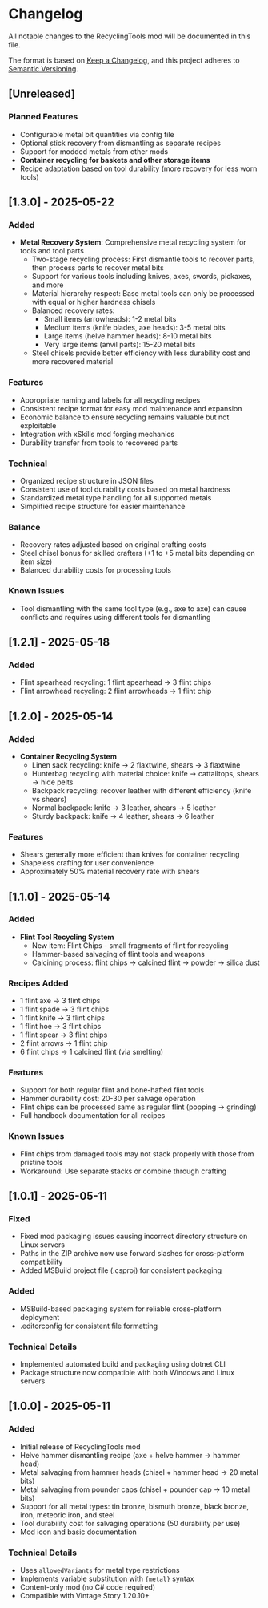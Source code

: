 # Changelog

All notable changes to the RecyclingTools mod will be documented in this file.

The format is based on [Keep a Changelog](https://keepachangelog.com/en/1.0.0/),
and this project adheres to [Semantic Versioning](https://semver.org/spec/v2.0.0.html).

## [Unreleased]

### Planned Features
- Configurable metal bit quantities via config file
- Optional stick recovery from dismantling as separate recipes
- Support for modded metals from other mods
- **Container recycling for baskets and other storage items**
- Recipe adaptation based on tool durability (more recovery for less worn tools)

## [1.3.0] - 2025-05-22

### Added
- **Metal Recovery System**: Comprehensive metal recycling system for tools and tool parts
  - Two-stage recycling process: First dismantle tools to recover parts, then process parts to recover metal bits
  - Support for various tools including knives, axes, swords, pickaxes, and more
  - Material hierarchy respect: Base metal tools can only be processed with equal or higher hardness chisels
  - Balanced recovery rates: 
    - Small items (arrowheads): 1-2 metal bits 
    - Medium items (knife blades, axe heads): 3-5 metal bits
    - Large items (helve hammer heads): 8-10 metal bits
    - Very large items (anvil parts): 15-20 metal bits
  - Steel chisels provide better efficiency with less durability cost and more recovered material

### Features
- Appropriate naming and labels for all recycling recipes
- Consistent recipe format for easy mod maintenance and expansion
- Economic balance to ensure recycling remains valuable but not exploitable
- Integration with xSkills mod forging mechanics 
- Durability transfer from tools to recovered parts

### Technical
- Organized recipe structure in JSON files
- Consistent use of tool durability costs based on metal hardness
- Standardized metal type handling for all supported metals
- Simplified recipe structure for easier maintenance

### Balance
- Recovery rates adjusted based on original crafting costs
- Steel chisel bonus for skilled crafters (+1 to +5 metal bits depending on item size)
- Balanced durability costs for processing tools

### Known Issues
- Tool dismantling with the same tool type (e.g., axe to axe) can cause conflicts and requires using different tools for dismantling

## [1.2.1] - 2025-05-18

### Added
- Flint spearhead recycling: 1 flint spearhead → 3 flint chips
- Flint arrowhead recycling: 2 flint arrowheads → 1 flint chip

## [1.2.0] - 2025-05-14

### Added
- **Container Recycling System**
  - Linen sack recycling: knife → 2 flaxtwine, shears → 3 flaxtwine
  - Hunterbag recycling with material choice: knife → cattailtops, shears → hide pelts
  - Backpack recycling: recover leather with different efficiency (knife vs shears)
  - Normal backpack: knife → 3 leather, shears → 5 leather
  - Sturdy backpack: knife → 4 leather, shears → 6 leather

### Features
- Shears generally more efficient than knives for container recycling
- Shapeless crafting for user convenience
- Approximately 50% material recovery rate with shears

## [1.1.0] - 2025-05-14

### Added
- **Flint Tool Recycling System**
  - New item: Flint Chips - small fragments of flint for recycling
  - Hammer-based salvaging of flint tools and weapons
  - Calcining process: flint chips → calcined flint → powder → silica dust
  
### Recipes Added
- 1 flint axe → 3 flint chips
- 1 flint spade → 3 flint chips  
- 1 flint knife → 3 flint chips
- 1 flint hoe → 3 flint chips
- 1 flint spear → 3 flint chips
- 2 flint arrows → 1 flint chip
- 6 flint chips → 1 calcined flint (via smelting)

### Features
- Support for both regular flint and bone-hafted flint tools
- Hammer durability cost: 20-30 per salvage operation
- Flint chips can be processed same as regular flint (popping → grinding)
- Full handbook documentation for all recipes

### Known Issues
- Flint chips from damaged tools may not stack properly with those from pristine tools
- Workaround: Use separate stacks or combine through crafting

## [1.0.1] - 2025-05-11

### Fixed
- Fixed mod packaging issues causing incorrect directory structure on Linux servers
- Paths in the ZIP archive now use forward slashes for cross-platform compatibility
- Added MSBuild project file (.csproj) for consistent packaging

### Added
- MSBuild-based packaging system for reliable cross-platform deployment
- .editorconfig for consistent file formatting

### Technical Details
- Implemented automated build and packaging using dotnet CLI
- Package structure now compatible with both Windows and Linux servers

## [1.0.0] - 2025-05-11

### Added
- Initial release of RecyclingTools mod
- Helve hammer dismantling recipe (axe + helve hammer → hammer head)
- Metal salvaging from hammer heads (chisel + hammer head → 20 metal bits)
- Metal salvaging from pounder caps (chisel + pounder cap → 10 metal bits)
- Support for all metal types: tin bronze, bismuth bronze, black bronze, iron, meteoric iron, and steel
- Tool durability cost for salvaging operations (50 durability per use)
- Mod icon and basic documentation

### Technical Details
- Uses `allowedVariants` for metal type restrictions
- Implements variable substitution with `{metal}` syntax
- Content-only mod (no C# code required)
- Compatible with Vintage Story 1.20.10+